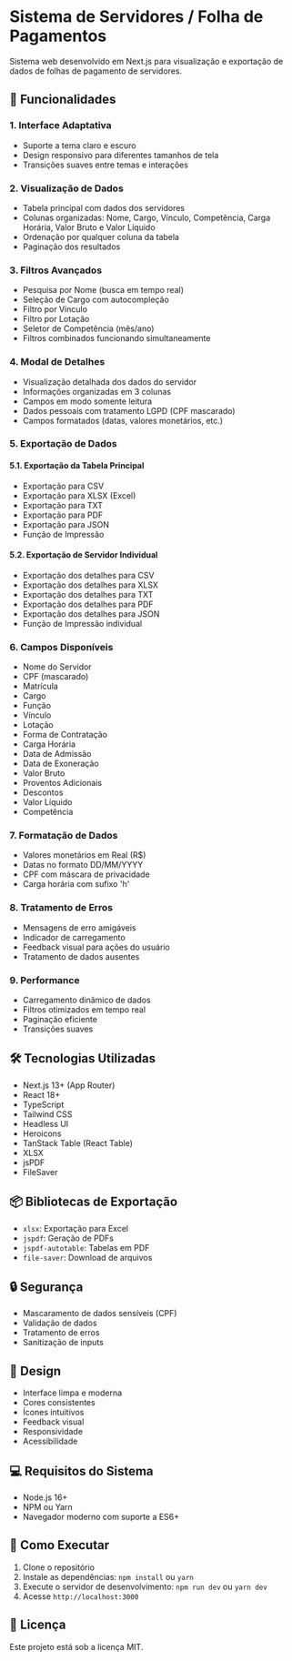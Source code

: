 # Sistema de Servidores / Folha de Pagamentos

Sistema web desenvolvido em Next.js para visualização e exportação de dados de folhas de pagamento de servidores.

## 🚀 Funcionalidades

### 1. Interface Adaptativa
- Suporte a tema claro e escuro
- Design responsivo para diferentes tamanhos de tela
- Transições suaves entre temas e interações

### 2. Visualização de Dados
- Tabela principal com dados dos servidores
- Colunas organizadas: Nome, Cargo, Vínculo, Competência, Carga Horária, Valor Bruto e Valor Líquido
- Ordenação por qualquer coluna da tabela
- Paginação dos resultados

### 3. Filtros Avançados
- Pesquisa por Nome (busca em tempo real)
- Seleção de Cargo com autocompleção
- Filtro por Vínculo
- Filtro por Lotação
- Seletor de Competência (mês/ano)
- Filtros combinados funcionando simultaneamente

### 4. Modal de Detalhes
- Visualização detalhada dos dados do servidor
- Informações organizadas em 3 colunas
- Campos em modo somente leitura
- Dados pessoais com tratamento LGPD (CPF mascarado)
- Campos formatados (datas, valores monetários, etc.)

### 5. Exportação de Dados
#### 5.1. Exportação da Tabela Principal
- Exportação para CSV
- Exportação para XLSX (Excel)
- Exportação para TXT
- Exportação para PDF
- Exportação para JSON
- Função de Impressão

#### 5.2. Exportação de Servidor Individual
- Exportação dos detalhes para CSV
- Exportação dos detalhes para XLSX
- Exportação dos detalhes para TXT
- Exportação dos detalhes para PDF
- Exportação dos detalhes para JSON
- Função de Impressão individual

### 6. Campos Disponíveis
- Nome do Servidor
- CPF (mascarado)
- Matrícula
- Cargo
- Função
- Vínculo
- Lotação
- Forma de Contratação
- Carga Horária
- Data de Admissão
- Data de Exoneração
- Valor Bruto
- Proventos Adicionais
- Descontos
- Valor Líquido
- Competência

### 7. Formatação de Dados
- Valores monetários em Real (R$)
- Datas no formato DD/MM/YYYY
- CPF com máscara de privacidade
- Carga horária com sufixo 'h'

### 8. Tratamento de Erros
- Mensagens de erro amigáveis
- Indicador de carregamento
- Feedback visual para ações do usuário
- Tratamento de dados ausentes

### 9. Performance
- Carregamento dinâmico de dados
- Filtros otimizados em tempo real
- Paginação eficiente
- Transições suaves

## 🛠️ Tecnologias Utilizadas

- Next.js 13+ (App Router)
- React 18+
- TypeScript
- Tailwind CSS
- Headless UI
- Heroicons
- TanStack Table (React Table)
- XLSX
- jsPDF
- FileSaver

## 📦 Bibliotecas de Exportação

- `xlsx`: Exportação para Excel
- `jspdf`: Geração de PDFs
- `jspdf-autotable`: Tabelas em PDF
- `file-saver`: Download de arquivos

## 🔒 Segurança

- Mascaramento de dados sensíveis (CPF)
- Validação de dados
- Tratamento de erros
- Sanitização de inputs

## 🎨 Design

- Interface limpa e moderna
- Cores consistentes
- Ícones intuitivos
- Feedback visual
- Responsividade
- Acessibilidade

## 💻 Requisitos do Sistema

- Node.js 16+
- NPM ou Yarn
- Navegador moderno com suporte a ES6+

## 🚀 Como Executar

1. Clone o repositório
2. Instale as dependências: `npm install` ou `yarn`
3. Execute o servidor de desenvolvimento: `npm run dev` ou `yarn dev`
4. Acesse `http://localhost:3000`

## 📄 Licença

Este projeto está sob a licença MIT.
